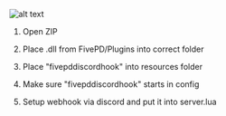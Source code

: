 ![alt text](https://i.imgur.com/iFjPd5K.png)

1. Open ZIP
2. Place .dll from FivePD/Plugins into correct folder
3. Place "fivepddiscordhook" into resources folder
4. Make sure "fivepddiscordhook" starts in config

5. Setup webhook via discord and put it into server.lua

